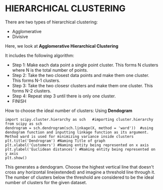 # HIERARCHICAL CLUSTERING
There are two types of hierarchical clustering:
- Agglomerative
- Divisive

Here, we look at **Agglomerative Hierarchical Clustering**

It includes the following algorithm:
- Step 1: Make each data point a single point cluster. This forms N clusters where N is the total number of points.
- Step 2: Take the two closest data points and make them one cluster. This forms N-1 clusters.
- Step 3: Take the two closesr clusters and make them one cluster. This forms N-2 clusters.
- Step 4: Repeat step 3 until there is only one cluster.
- FINISH

How to choose the ideal number of clusters: Using **Dendogram**

```
import scipy.cluster.hierarchy as sch   #importing cluster.hierarchy from scipy as sch
dendrogram = sch.dendrogram(sch.linkage(X, method = 'ward'))  #using dendogram function and inputting linkage function as its argument. Method ward is used for minimizing variance inside clusters
plt.title('Dendrogram') #Naming Title of graph
plt.xlabel('Customers') #Naming entity being represented on x axis
plt.ylabel('Euclidean distances') #Naming entity being represented on y axis
plt.show()
```
This generates a dendogram. Choose the highest vertical line that doesn't cross any horizontal line(extended) and imagine a threshold line through it. The number of clusters below the threshold are considered to be the ideal number of clusters for the given dataset.
